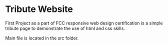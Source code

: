 # Tribute Website

First Project as a part of FCC responsive web design certification is a simple tribute page to demonstrate the use of html
and css skills.

Main file is located in the src folder.
